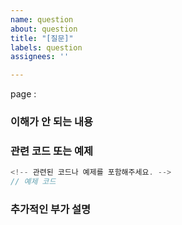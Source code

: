 ```yaml
---
name: question
about: question
title: "[질문]"
labels: question
assignees: ''

---
```


page :

### 이해가 안 되는 내용

<!-- 이해가 안 되는 내용을 구체적으로 작성 -->

### 관련 코드 또는 예제
```ts
<!-- 관련된 코드나 예제를 포함해주세요. -->
// 예제 코드

```

### 추가적인 부가 설명
